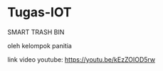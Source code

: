 # Tugas-IOT

SMART TRASH BIN 

oleh kelompok panitia

link video youtube: https://youtu.be/kEzZOIOD5rw 
